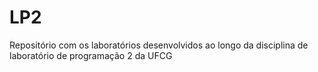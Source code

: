 # LP2
Repositório com os laboratórios desenvolvidos ao longo da disciplina de laboratório de programação 2 da UFCG
